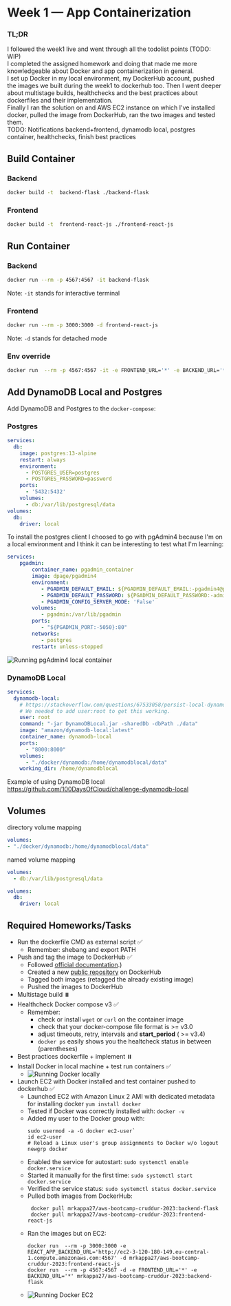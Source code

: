 # Week 1 — App Containerization

### TL;DR
I followed the week1 live and went through all the todolist points (TODO: WIP) \
I completed the assigned homework and doing that made me more knowledgeable about Docker and app containerization in general. \
I set up Docker in my local environment, my DockerHub account, pushed the images we built during the week1 to dockerhub too. Then I went deeper about multistage builds, healthchecks and the best practices about dockerfiles and their implementation. \
Finally I ran the solution on and AWS EC2 instance on which I've installed docker, pulled the image from DockerHub, ran the two images and tested them. \
TODO: Notifications backend+frontend, dynamodb local, postgres container, healthchecks, finish best practices

## Build Container

### Backend 
```sh
docker build -t  backend-flask ./backend-flask
```

### Frontend 
```sh
docker build -t  frontend-react-js ./frontend-react-js
```

## Run Container

### Backend 
```sh
docker run --rm -p 4567:4567 -it backend-flask
```
Note: `-it` stands for interactive terminal

### Frontend 
```sh
docker run --rm -p 3000:3000 -d frontend-react-js
```
Note: `-d` stands for detached mode

### Env override
```sh
docker run  --rm -p 4567:4567 -it -e FRONTEND_URL='*' -e BACKEND_URL='*' backend-flask
```
## Add DynamoDB Local and Postgres

Add DynamoDB and Postgres to the `docker-compose`:

### Postgres

```yaml
services:
  db:
    image: postgres:13-alpine
    restart: always
    environment:
      - POSTGRES_USER=postgres
      - POSTGRES_PASSWORD=password
    ports:
      - '5432:5432'
    volumes: 
      - db:/var/lib/postgresql/data
volumes:
  db:
    driver: local
```

To install the postgres client I choosed to go with pgAdmin4 because I'm on a local environment and I think it can be interesting to test what I'm learning:
```yaml
services:
    pgadmin:
        container_name: pgadmin_container
        image: dpage/pgadmin4
        environment:
           - PGADMIN_DEFAULT_EMAIL: ${PGADMIN_DEFAULT_EMAIL:-pgadmin4@pgadmin.org}
           - PGADMIN_DEFAULT_PASSWORD: ${PGADMIN_DEFAULT_PASSWORD:-admin}
           - PGADMIN_CONFIG_SERVER_MODE: 'False'
        volumes:
           - pgadmin:/var/lib/pgadmin
        ports:
           - "${PGADMIN_PORT:-5050}:80"
        networks:
           - postgres
        restart: unless-stopped
```
![Running pgAdmin4 local container](assets/week1-pgadmin4-local-container.png)

### DynamoDB Local

```yaml
services:
  dynamodb-local:
    # https://stackoverflow.com/questions/67533058/persist-local-dynamodb-data-in-volumes-lack-permission-unable-to-open-databa
    # We needed to add user:root to get this working.
    user: root
    command: "-jar DynamoDBLocal.jar -sharedDb -dbPath ./data"
    image: "amazon/dynamodb-local:latest"
    container_name: dynamodb-local
    ports:
      - "8000:8000"
    volumes:
      - "./docker/dynamodb:/home/dynamodblocal/data"
    working_dir: /home/dynamodblocal
```

Example of using DynamoDB local
https://github.com/100DaysOfCloud/challenge-dynamodb-local

## Volumes

directory volume mapping

```yaml
volumes: 
- "./docker/dynamodb:/home/dynamodblocal/data"
```

named volume mapping

```yaml
volumes: 
  - db:/var/lib/postgresql/data

volumes:
  db:
    driver: local
```

## Required Homeworks/Tasks

- Run the dockerfile CMD as external script ✅
    - Remember: shebang and export PATH
- Push and tag the image to DockerHub ✅
    - Followed [official documentation](https://docs.docker.com/docker-hub/repos/#:~:text=To%20push%20an%20image%20to,docs%2Fbase%3Atesting%20).)
    - Created a new [public repository](https://hub.docker.com/repository/docker/mrkappa27/aws-bootcamp-cruddur-2023/general) on DockerHub
    - Tagged both images (retagged the already existing image)
    - Pushed the images to DockerHub
- Multistage build ⏸️
- Healthcheck Docker compose v3 ✅
    - Remember: 
        - check or install `wget` or `curl` on the container image
        - check that your docker-compose file format is >= v3.0
        - adjust timeouts, retry, intervals and __start_period__ ( >= v3.4)
        - `docker ps` easily shows you the healtcheck status in between (parentheses)
- Best practices dockerfile + implement ⏸️
- Install Docker in local machine + test run containers ✅
    - ![Running Docker locally](assets/week1-docker-local.png)
- Launch EC2 with Docker installed and test container pushed to dockerhub ✅
    - Launched EC2 with Amazon Linux 2 AMI with dedicated metadata for installing docker `yum install docker`
    - Tested if Docker was correctly installed with: `docker -v` 
    - Added my user to the Docker group with:
        ```
        sudo usermod -a -G docker ec2-user`
        id ec2-user
        # Reload a Linux user's group assignments to Docker w/o logout
        newgrp docker
        ```
    - Enabled the service for autostart: `sudo systemctl enable docker.service`
    - Started it manually for the first time: `sudo systemctl start docker.service`
    - Verified the service status: `sudo systemctl status docker.service`
    - Pulled both images from DockerHub:
        ```
         docker pull mrkappa27/aws-bootcamp-cruddur-2023:backend-flask
         docker pull mrkappa27/aws-bootcamp-cruddur-2023:frontend-react-js
        ```
    - Ran the images but on EC2:
         ```
         docker run  --rm -p 3000:3000 -e REACT_APP_BACKEND_URL='http://ec2-3-120-180-149.eu-central-1.compute.amazonaws.com:4567' -d mrkappa27/aws-bootcamp-cruddur-2023:frontend-react-js
         docker run  --rm -p 4567:4567 -d -e FRONTEND_URL='*' -e BACKEND_URL='*' mrkappa27/aws-bootcamp-cruddur-2023:backend-flask
        ```   
    - ![Running Docker EC2](assets/week1-docker-ec2.png)